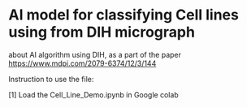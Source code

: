 # AI model for classifying Cell lines using from DIH micrograph
about AI algorithm using DIH, as a part of the paper https://www.mdpi.com/2079-6374/12/3/144 

Instruction to use the file:

[1] Load the Cell_Line_Demo.ipynb in Google colab


